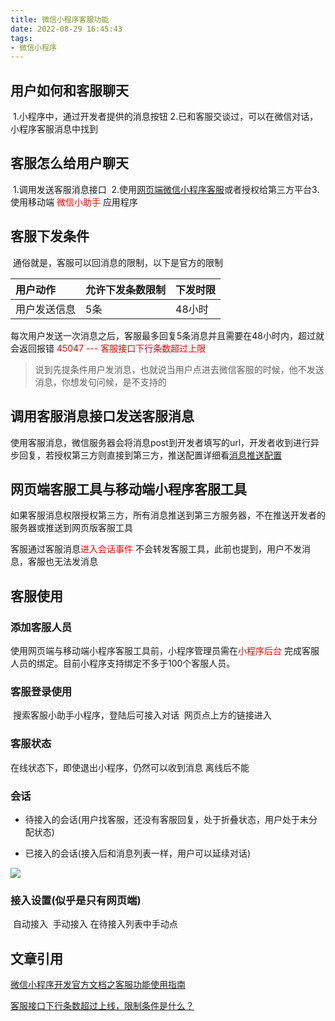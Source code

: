 ```yaml
---
title: 微信小程序客服功能
date: 2022-08-29 16:45:43
tags:
- 微信小程序
---
```

## 用户如何和客服聊天

​	1.小程序中，通过开发者提供的消息按钮
​	2.已和客服交谈过，可以在微信对话，小程序客服消息中找到

## 客服怎么给用户聊天

​	1.调用发送客服消息接口
​	2.使用[网页端微信小程序客服](https://mpkf.weixin.qq.com/)或者授权给第三方平台
​	3.使用移动端 <span style="color:red">微信小助手</span> 应用程序

## 客服下发条件

​	通俗就是，客服可以回消息的限制，以下是官方的限制

| 用户动作     | 允许下发条数限制 | 下发时限 |
| :----------- | :--------------- | :------- |
| 用户发送信息 | 5条              | 48小时   |

​	每次用户发送一次消息之后，客服最多回复5条消息并且需要在48小时内，超过就会返回报错 <span style="color:red">45047 --- 客服接口下行条数超过上限</span> 

> ​	说到先提条件用户发消息，也就说当用户点进去微信客服的时候，他不发送消息，你想发句问候，是不支持的

## 调用客服消息接口发送客服消息

​	使用客服消息，微信服务器会将消息post到开发者填写的url，开发者收到进行异步回复，若授权第三方则直接到第三方，推送配置详细看[消息推送配置](https://developers.weixin.qq.com/miniprogram/introduction/custom.html#%E8%B0%83%E7%94%A8%E5%AE%A2%E6%9C%8D%E6%B6%88%E6%81%AF%E6%8E%A5%E5%8F%A3%E5%8F%91%E9%80%81%E5%AE%A2%E6%9C%8D%E6%B6%88%E6%81%AF)

## 网页端客服工具与移动端小程序客服工具

​	如果客服消息权限授权第三方，所有消息推送到第三方服务器，不在推送开发者的服务器或推送到网页版客服工具

客服通过客服消息<span style="color:red">进入会话事件</span> 不会转发客服工具，此前也提到，用户不发消息，客服也无法发消息

## 客服使用

### 添加客服人员

​	使用网页端与移动端小程序客服工具前，小程序管理员需在<span style="color:red">小程序后台</span> 完成客服人员的绑定。目前小程序支持绑定不多于100个客服人员。

### 客服登录使用

​	搜索客服小助手小程序，登陆后可接入对话	
​	网页点上方的链接进入

### 客服状态

在线状态下，即使退出小程序，仍然可以收到消息
离线后不能

### 会话

* 待接入的会话(用户找客服，还没有客服回复，处于折叠状态，用户处于未分配状态)

* 已接入的会话(接入后和消息列表一样，用户可以延续对话)

![](https://res.wx.qq.com/op_res/Ca1Kvi4QD9sCH-77wqSG5gZSiYUvbT1z0Y05XiCG0wzJR8jR6SNa9mG0jcWxSVC3SAURQVQzv6iHgutFKMP_fg)

### 接入设置(似乎是只有网页端)

​	自动接入 
​	手动接入 在待接入列表中手动点





## 文章引用

[微信小程序开发官方文档之客服功能使用指南](https://developers.weixin.qq.com/miniprogram/introduction/custom.html#%E5%8A%9F%E8%83%BD%E4%BB%8B%E7%BB%8D)

[客服接口下行条数超过上线，限制条件是什么？](https://developers.weixin.qq.com/community/develop/doc/0002cc48fdc27034e369654bc56000)